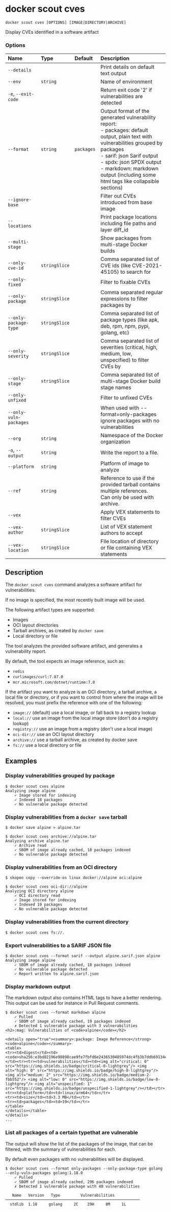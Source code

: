 # docker scout cves

```
docker scout cves [OPTIONS] [IMAGE|DIRECTORY|ARCHIVE]
```

<!---MARKER_GEN_START-->
Display CVEs identified in a software artifact

### Options

| Name                   | Type          | Default    | Description                                                                                                                                                                                                                                                                                |
|:-----------------------|:--------------|:-----------|:-------------------------------------------------------------------------------------------------------------------------------------------------------------------------------------------------------------------------------------------------------------------------------------------|
| `--details`            |               |            | Print details on default text output                                                                                                                                                                                                                                                       |
| `--env`                | `string`      |            | Name of environment                                                                                                                                                                                                                                                                        |
| `-e`, `--exit-code`    |               |            | Return exit code '2' if vulnerabilities are detected                                                                                                                                                                                                                                       |
| `--format`             | `string`      | `packages` | Output format of the generated vulnerability report:<br>- packages: default output, plain text with vulnerabilities grouped by packages<br>- sarif: json Sarif output<br>- spdx: json SPDX output <br>- markdown: markdown output (including some html tags like collapsible sections)<br> |
| `--ignore-base`        |               |            | Filter out CVEs introduced from base image                                                                                                                                                                                                                                                 |
| `--locations`          |               |            | Print package locations including file paths and layer diff_id                                                                                                                                                                                                                             |
| `--multi-stage`        |               |            | Show packages from multi-stage Docker builds                                                                                                                                                                                                                                               |
| `--only-cve-id`        | `stringSlice` |            | Comma separated list of CVE ids (like CVE-2021-45105) to search for                                                                                                                                                                                                                        |
| `--only-fixed`         |               |            | Filter to fixable CVEs                                                                                                                                                                                                                                                                     |
| `--only-package`       | `stringSlice` |            | Comma separated regular expressions to filter packages by                                                                                                                                                                                                                                  |
| `--only-package-type`  | `stringSlice` |            | Comma separated list of package types (like apk, deb, rpm, npm, pypi, golang, etc)                                                                                                                                                                                                         |
| `--only-severity`      | `stringSlice` |            | Comma separated list of severities (critical, high, medium, low, unspecified) to filter CVEs by                                                                                                                                                                                            |
| `--only-stage`         | `stringSlice` |            | Comma separated list of multi-stage Docker build stage names                                                                                                                                                                                                                               |
| `--only-unfixed`       |               |            | Filter to unfixed CVEs                                                                                                                                                                                                                                                                     |
| `--only-vuln-packages` |               |            | When used with --format=only-packages ignore packages with no vulnerabilities                                                                                                                                                                                                              |
| `--org`                | `string`      |            | Namespace of the Docker organization                                                                                                                                                                                                                                                       |
| `-o`, `--output`       | `string`      |            | Write the report to a file.                                                                                                                                                                                                                                                                |
| `--platform`           | `string`      |            | Platform of image to analyze                                                                                                                                                                                                                                                               |
| `--ref`                | `string`      |            | Reference to use if the provided tarball contains multiple references.<br>Can only be used with archive.                                                                                                                                                                                   |
| `--vex`                |               |            | Apply VEX statements to filter CVEs                                                                                                                                                                                                                                                        |
| `--vex-author`         | `stringSlice` |            | List of VEX statement authors to accept                                                                                                                                                                                                                                                    |
| `--vex-location`       | `stringSlice` |            | File location of directory or file containing VEX statements                                                                                                                                                                                                                               |


<!---MARKER_GEN_END-->

## Description

The `docker scout cves` command analyzes a software artifact for vulnerabilities.

If no image is specified, the most recently built image will be used.

The following artifact types are supported:

- Images
- OCI layout directories
- Tarball archives, as created by `docker save`
- Local directory or file

The tool analyzes the provided software artifact, and generates a vulnerability report.

By default, the tool expects an image reference, such as:

- `redis`
- `curlimages/curl:7.87.0`
- `mcr.microsoft.com/dotnet/runtime:7.0`

If the artifact you want to analyze is an OCI directory, a tarball archive, a local file or directory,
or if you want to control from where the image will be resolved, you must prefix the reference with one of the following:

- `image://` (default) use a local image, or fall back to a registry lookup
- `local://` use an image from the local image store (don't do a registry lookup)
- `registry://` use an image from a registry (don't use a local image)
- `oci-dir://` use an OCI layout directory
- `archive://` use a tarball archive, as created by docker save
- `fs://` use a local directory or file

## Examples

### Display vulnerabilities grouped by package

```console
$ docker scout cves alpine
Analyzing image alpine
    ✓ Image stored for indexing
    ✓ Indexed 18 packages
    ✓ No vulnerable package detected
```

### Display vulnerabilities from a `docker save` tarball

```console
$ docker save alpine > alpine.tar

$ docker scout cves archive://alpine.tar
Analyzing archive alpine.tar
    ✓ Archive read
    ✓ SBOM of image already cached, 18 packages indexed
    ✓ No vulnerable package detected
```

### Display vulnerabilities from an OCI directory

```console
$ skopeo copy --override-os linux docker://alpine oci:alpine

$ docker scout cves oci-dir://alpine
Analyzing OCI directory alpine
    ✓ OCI directory read
    ✓ Image stored for indexing
    ✓ Indexed 19 packages
    ✓ No vulnerable package detected
```

### Display vulnerabilities from the current directory

```console
$ docker scout cves fs://.
```

### Export vulnerabilities to a SARIF JSON file

```console
$ docker scout cves --format sarif --output alpine.sarif.json alpine
Analyzing image alpine
    ✓ SBOM of image already cached, 18 packages indexed
    ✓ No vulnerable package detected
    ✓ Report written to alpine.sarif.json
```

### Display markdown output

The markdown output also contains HTML tags to have a better rendering. This output can be used for instance in Pull Request comments.

```console
$ docker scout cves --format markdown alpine
    ✓ Pulled
    ✓ SBOM of image already cached, 19 packages indexed
    ✗ Detected 1 vulnerable package with 3 vulnerabilities
<h2>:mag: Vulnerabilities of <code>alpine</code></h2>

<details open="true"><summary>:package: Image Reference</strong> <code>alpine</code></summary>
<table>
<tr><td>digest</td><td><code>sha256:e3bd82196e98898cae9fe7fbfd6e2436530485974dc4fb3b7ddb69134eda2407</code></td><tr><tr><td>vulnerabilities</td><td><img alt="critical: 0" src="https://img.shields.io/badge/critical-0-lightgrey"/> <img alt="high: 0" src="https://img.shields.io/badge/high-0-lightgrey"/> <img alt="medium: 2" src="https://img.shields.io/badge/medium-2-fbb552"/> <img alt="low: 0" src="https://img.shields.io/badge/low-0-lightgrey"/> <img alt="unspecified: 1" src="https://img.shields.io/badge/unspecified-1-lightgrey"/></td></tr>
<tr><td>platform</td><td>linux/arm64</td></tr>
<tr><td>size</td><td>3.3 MB</td></tr>
<tr><td>packages</td><td>19</td></tr>
</table>
</details></table>
</details>
...
```

### List all packages of a certain typethat are vulnerable

The output will show the list of the packages of the image, that can be filtered, with the summary of vulnerabilities for each.

By default even packages with no vulnerabilities will be displayed.

```console
$ docker scout cves --format only-packages --only-package-type golang --only-vuln-packages golang:1.18.0
    ✓ Pulled
    ✓ SBOM of image already cached, 296 packages indexed
    ✗ Detected 1 vulnerable package with 40 vulnerabilities

   Name   Version   Type         Vulnerabilities
───────────────────────────────────────────────────────────
  stdlib  1.18     golang     2C    29H     8M     1L
```
